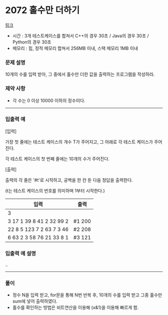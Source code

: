 # 2072 홀수만 더하기

[링크](https://www.swexpertacademy.com/main/code/problem/problemDetail.do?contestProbId=AV5QSEhaA5sDFAUq&categoryId=AV5QSEhaA5sDFAUq&categoryType=CODE)
- 시간 : 3개 테스트케이스를 합쳐서 C++의 경우 30초 / Java의 경우 30초 / Python의 경우 30초 
- 메모리 : 힙, 정적 메모리 합쳐서 256MB 이내, 스택 메모리 1MB 이내 

### 문제 설명
10개의 수를 입력 받아, 그 중에서 홀수만 더한 값을 출력하는 프로그램을 작성하라.


### 제약 사항
- 각 수는 0 이상 10000 이하의 정수이다.

-------------------------------------------
### 입출력 예

[입력]

가장 첫 줄에는 테스트 케이스의 개수 T가 주어지고, 그 아래로 각 테스트 케이스가 주어진다.

각 테스트 케이스의 첫 번째 줄에는 10개의 수가 주어진다.


[출력]

출력의 각 줄은 '#t'로 시작하고, 공백을 한 칸 둔 다음 정답을 출력한다.

(t는 테스트 케이스의 번호를 의미하며 1부터 시작한다.) 

| 입력 | 출력 |
|--------|--------|
|3 | |
|3 17 1 39 8 41 2 32 99 2 |#1 200 |
|22 8 5 123 7 2 63 7 3 46 |#2 208 |
|6 63 2 3 58 76 21 33 8 1 |#3 121 |


### 입출력 예 설명
..

-------------------------------------------
### 풀이
- 정수 N을 입력 받고, for문을 통해 N번 반복 후, 10개의 수를 입력 받고 그중 홀수만 sum에 넣어 출력하였다.
- 홀수를 확인하는 방법은 비트연산을 이용해 (x&1)을 이용해 빠르게 함.


